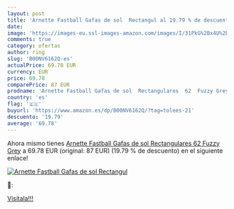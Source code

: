 ```yaml
---
layout: post
title: 'Arnette Fastball Gafas de sol  Rectangul al 19.79 % de descuento'
date: 
image: 'https://images-eu.ssl-images-amazon.com/images/I/31PkG%2Bx4U%2BL._SL200_.jpg'
comments: true
category: ofertas
author: ring
slug: 'B00NV6162Q-es'
actualPrice: 69.78 EUR
currency: EUR
price: 69.78
comparePrice: 87 EUR
prodname: 'Arnette Fastball Gafas de sol  Rectangulares  62  Fuzzy Grey'
country: 'es'
flag: '🇪🇸'
buyurl: 'https://www.amazon.es/dp/B00NV6162Q/?tag=tolees-21'
descuento: '19.79'
average: '69.78'
---
```


Ahora mismo tienes [Arnette Fastball Gafas de sol  Rectangulares  62  Fuzzy Grey](https://www.amazon.es/dp/B00NV6162Q/?tag=tolees-21) a 69.78 EUR (original: 87 EUR) (19.79 %  de descuento) en el siguiente enlace!

[![Arnette Fastball Gafas de sol  Rectangul](https://images-eu.ssl-images-amazon.com/images/I/31PkG%2Bx4U%2BL._SL200_.jpg)](https://www.amazon.es/dp/B00NV6162Q/?tag=tolees-21)

🔎:


[Visítala!!!](https://www.amazon.es/dp/B00NV6162Q/?tag=tolees-21)
